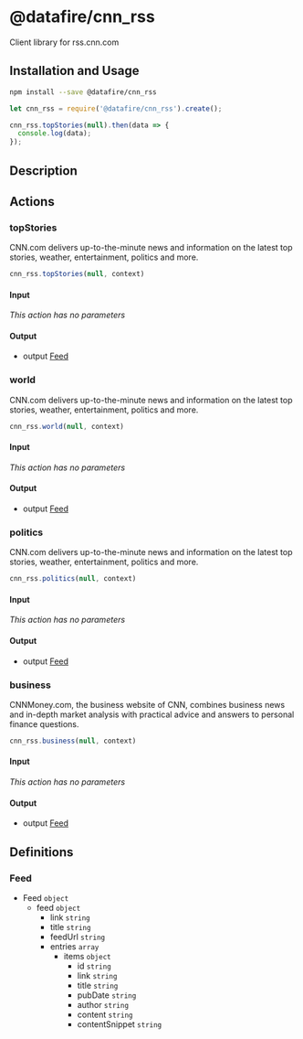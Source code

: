 # @datafire/cnn_rss

Client library for rss.cnn.com

## Installation and Usage
```bash
npm install --save @datafire/cnn_rss
```
```js
let cnn_rss = require('@datafire/cnn_rss').create();

cnn_rss.topStories(null).then(data => {
  console.log(data);
});
```

## Description



## Actions

### topStories
CNN.com delivers up-to-the-minute news and information on the latest top stories, weather, entertainment, politics and more.


```js
cnn_rss.topStories(null, context)
```

#### Input
*This action has no parameters*

#### Output
* output [Feed](#feed)

### world
CNN.com delivers up-to-the-minute news and information on the latest top stories, weather, entertainment, politics and more.


```js
cnn_rss.world(null, context)
```

#### Input
*This action has no parameters*

#### Output
* output [Feed](#feed)

### politics
CNN.com delivers up-to-the-minute news and information on the latest top stories, weather, entertainment, politics and more.


```js
cnn_rss.politics(null, context)
```

#### Input
*This action has no parameters*

#### Output
* output [Feed](#feed)

### business
CNNMoney.com, the business website of CNN, combines business news and in-depth market analysis with practical advice and answers to personal finance questions.


```js
cnn_rss.business(null, context)
```

#### Input
*This action has no parameters*

#### Output
* output [Feed](#feed)



## Definitions

### Feed
* Feed `object`
  * feed `object`
    * link `string`
    * title `string`
    * feedUrl `string`
    * entries `array`
      * items `object`
        * id `string`
        * link `string`
        * title `string`
        * pubDate `string`
        * author `string`
        * content `string`
        * contentSnippet `string`


